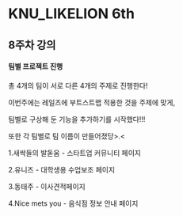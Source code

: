 # KNU_LIKELION 6th

## 8주차 강의

#### 팀별 프로젝트 진행

총 4개의 팀이 서로 다른 4개의 주제로 진행한다!

이번주에는 레일즈에 부트스트랩 적용한 것을 주제에 맞게,

팀별로 구상해 둔 기능을 추가하기를 시작했다!!!

또한 각 팀별로 팀 이름이 만들어졌당>.<

1.새싹들의 발돋움 - 스타트업 커뮤니티 페이지

2.유니즈 - 대학생용 수업보조 페이지

3.동태주 - 이사견적페이지

4.Nice mets you - 음식점 정보 안내 페이지